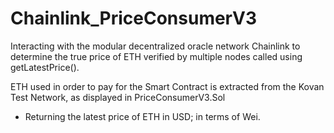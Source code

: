 # Chainlink_PriceConsumerV3
Interacting with the modular decentralized oracle network Chainlink to determine the true price of ETH verified by multiple nodes called using getLatestPrice().

ETH used in order to pay for the Smart Contract is extracted from the Kovan Test Network, as displayed in PriceConsumerV3.Sol
- Returning the latest price of ETH in USD; in terms of Wei.

